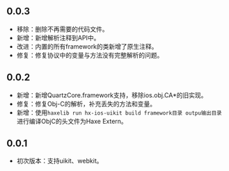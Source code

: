 ## 0.0.3
- 移除：删除不再需要的代码文件。
- 新增：新增解析注释到API中。
- 改进：内置的所有framework的类新增了原生注释。
- 修复：修复协议中的变量与方法没有完整解析的问题。

## 0.0.2
- 新增：新增QuartzCore.framework支持，移除ios.obj.CA*的旧实现。
- 修复：修复Obj-C的解析，补充丢失的方法和变量。
- 新增：使用`haxelib run hx-ios-uikit build framework目录 outpu输出目录`进行编译ObjC的头文件为Haxe Extern。

## 0.0.1
- 初次版本：支持uikit、webkit。
